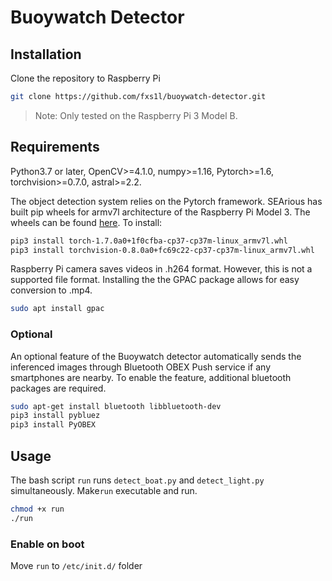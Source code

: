 # Buoywatch Detector

## Installation 
Clone the repository to Raspberry Pi
```bash
git clone https://github.com/fxs1l/buoywatch-detector.git
```
> Note: Only tested on the Raspberry Pi 3 Model B.
## Requirements
Python3.7 or later, OpenCV>=4.1.0, numpy>=1.16, Pytorch>=1.6, torchvision>=0.7.0, astral>=2.2.

The object detection system relies on the Pytorch framework. SEArious has built pip wheels for armv7l architecture of the Raspberry Pi Model 3. The wheels can be found [here](https://drive.google.com/drive/folders/1bOt7IZvQqZWHa5XknjHfDmiuiRYoWuIE?usp=sharing). To install:
```bash
pip3 install torch-1.7.0a0+1f0cfba-cp37-cp37m-linux_armv7l.whl
pip3 install torchvision-0.8.0a0+fc69c22-cp37-cp37m-linux_armv7l.whl
```
Raspberry Pi camera saves videos in .h264 format. However, this is not a supported file format. Installing the the GPAC package allows for easy conversion to .mp4.
```bash
sudo apt install gpac
```

### Optional 
An optional feature of the Buoywatch detector automatically sends the inferenced images through Bluetooth OBEX Push service if any smartphones are nearby. To enable the feature, additional bluetooth packages are required.

```bash
sudo apt-get install bluetooth libbluetooth-dev
pip3 install pybluez
pip3 install PyOBEX
```
## Usage
The bash script ``run`` runs ``detect_boat.py`` and ``detect_light.py`` simultaneously. Make``run`` executable and run.
```bash 
chmod +x run
./run
```
### Enable on boot
Move ``run`` to ``/etc/init.d/`` folder


